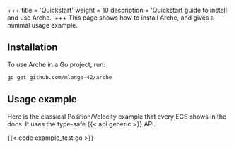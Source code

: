 +++
title = 'Quickstart'
weight = 10
description = 'Quickstart guide to install and use Arche.'
+++
This page shows how to install Arche, and gives a minimal usage example.

## Installation

To use Arche in a Go project, run:

```bash
go get github.com/mlange-42/arche
```

## Usage example

Here is the classical Position/Velocity example that every ECS shows in the docs.
It uses the type-safe  {{< api generic >}} API.

{{< code example_test.go >}}
